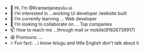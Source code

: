- 👋 Hi, I’m @Kramanjaneyulu-ui
- 👀 I’m interested in ...working Ui developer /website built 
- 🌱 I’m currently learning ... Web developer 
- 💞️ I’m looking to collaborate on ... Top companies 
- 📫 How to reach me ...through mail or mobile(91826739917) 
- 😄 Pronouns: ...
- ⚡ Fun fact: ...i know telugu and little English don't talk about it 

<!---
Kramanjaneyulu-ui/Kramanjaneyulu-ui is a ✨ special ✨ repository because its `README.md` (this file) appears on your GitHub profile.
You can click the Preview link to take a look at your changes.
--->
